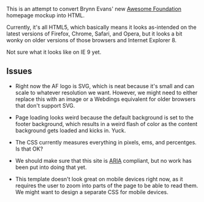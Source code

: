 This is an attempt to convert Brynn Evans' new [Awesome Foundation][af] homepage mockup into HTML.

Currently, it's all HTML5, which basically means it looks as-intended on the latest versions of Firefox, Chrome, Safari, and Opera, but it looks a bit wonky on older versions of those browsers and Internet Explorer 8.

Not sure what it looks like on IE 9 yet.

## Issues

* Right now the AF logo is SVG, which is neat because it's small and can scale to whatever resolution we want. However, we might need to either replace this with an image or a Webdings equivalent for older browsers that don't support SVG.

* Page loading looks weird because the default background is set to the footer background, which results in a weird flash of color as the content background gets loaded and kicks in. Yuck.

* The CSS currently measures everything in pixels, ems, and percentges. Is that OK?

* We should make sure that this site is [ARIA][] compliant, but no work has been put into doing that yet.

* This template doesn't look great on mobile devices right now, as it requires the user to zoom into parts of the page to be able to read them. We might want to design a separate CSS for mobile devices.

[af]: http://awesomefoundation.org
[ARIA]: http://en.wikipedia.org/wiki/WAI-ARIA
